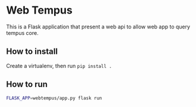 # Web Tempus

This is a Flask application that present a web api to allow web app to query tempus core.

## How to install

Create a virtualenv, then run `pip install .`

## How to run

```bash
FLASK_APP=webtempus/app.py flask run
```
